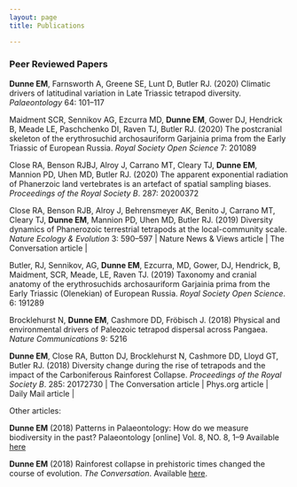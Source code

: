 ```yaml
---
layout: page
title: Publications

---
```


### Peer Reviewed Papers

**Dunne EM**, Farnsworth A, Greene SE, Lunt D, Butler RJ. (2020) Climatic drivers of latitudinal variation in Late Triassic tetrapod diversity. *Palaeontology* 64: 101–117

Maidment SCR, Sennikov AG, Ezcurra MD, **Dunne EM**, Gower DJ, Hendrick B, Meade LE, Paschchenko DI, Raven TJ, Butler RJ. (2020) The postcranial skeleton of the erythrosuchid archosauriform Garjainia prima from the Early Triassic of European Russia. *Royal Society Open Science* 7: 201089

Close RA, Benson RJBJ, Alroy J, Carrano MT, Cleary TJ, **Dunne EM**, Mannion PD, Uhen MD, Butler RJ. (2020) The apparent exponential radiation of Phanerzoic land vertebrates is an artefact of spatial sampling biases. *Proceedings of the Royal Society B*. 287: 20200372

Close RA, Benson RJB, Alroy J, Behrensmeyer AK, Benito J, Carrano MT, Cleary TJ, **Dunne EM**, Mannion PD, Uhen MD, Butler RJ. (2019) Diversity dynamics of Phanerozoic terrestrial tetrapods at the local-community scale. *Nature Ecology & Evolution* 3: 590–597
| Nature News & Views article | The Conversation article |

Butler, RJ, Sennikov, AG, **Dunne EM**, Ezcurra, MD, Gower, DJ, Hendrick, B, Maidment, SCR, Meade, LE, Raven TJ. (2019) Taxonomy and cranial anatomy of the erythrosuchids archosauriform Garjainia prima from the Early Triassic (Olenekian) of European Russia. *Royal Society Open Science*. 6: 191289

Brocklehurst N, **Dunne EM**, Cashmore DD, Fröbisch J. (2018) Physical and environmental drivers of Paleozoic tetrapod dispersal across Pangaea. *Nature Communications* 9: 5216

**Dunne EM**, Close RA, Button DJ, Brocklehurst N, Cashmore DD, Lloyd GT, Butler RJ. (2018) Diversity change during the rise of tetrapods and the impact of the Carboniferous Rainforest Collapse. *Proceedings of the Royal Society B*. 285: 20172730
| The Conversation article | Phys.org article | Daily Mail article |


Other articles:

**Dunne EM** (2018) Patterns in Palaeontology: How do we measure biodiversity in the past? Palaeontology [online] Vol. 8, NO. 8, 1–9 Available [here](https://www.palaeontologyonline.com/articles/2018/patterns-in-palaeontology-how-do-we-measure-biodiversity-in-the-past/)

**Dunne EM** (2018) Rainforest collapse in prehistoric times changed the course of evolution. *The Conversation*. Available [here](https://theconversation.com/rainforest-collapse-in-prehistoric-times-changed-the-course-of-evolution-91289).
